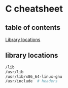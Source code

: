 # C cheatsheet

## table of contents

[Library locations](##library-locations)

## library locations

```sh
/lib
/usr/lib
/usr/lib/x86_64-linux-gnu
/usr/include  # headers
```
